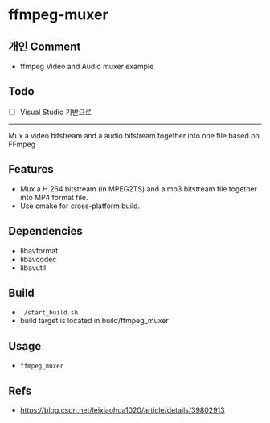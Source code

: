 ffmpeg-muxer
============

## 개인 Comment

* ffmpeg Video and Audio muxer example

## Todo

- [ ] Visual Studio 기반으로 

---

Mux a video bitstream and a audio bitstream  together into one file based on FFmpeg

## Features
* Mux a H.264 bitstream (in MPEG2TS) and a mp3 bitstream file together into MP4 format file.
* Use cmake for cross-platform build.

## Dependencies
* libavformat
* libavcodec
* libavutil

## Build
* `./start_build.sh`
* build target is located in build/ffmpeg_muxer

## Usage
* `ffmpeg_muxer`

## Refs
* <https://blog.csdn.net/leixiaohua1020/article/details/39802913>
